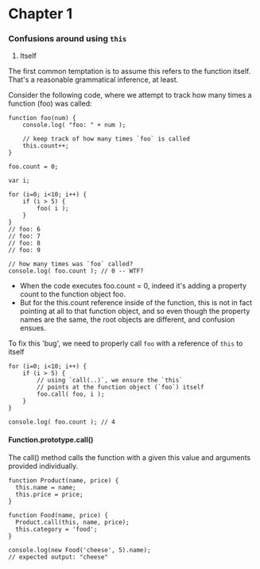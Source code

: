 # Chapter 1

### Confusions around using `this`

1. Itself

The first common temptation is to assume this refers to the function itself. That's a reasonable grammatical inference, at least.

Consider the following code, where we attempt to track how many times a function (foo) was called:

```
function foo(num) {
	console.log( "foo: " + num );

	// keep track of how many times `foo` is called
	this.count++;
}

foo.count = 0;

var i;

for (i=0; i<10; i++) {
	if (i > 5) {
		foo( i );
	}
}
// foo: 6
// foo: 7
// foo: 8
// foo: 9

// how many times was `foo` called?
console.log( foo.count ); // 0 -- WTF?
```

- When the code executes foo.count = 0, indeed it's adding a property count to the function object foo. 
- But for the this.count reference inside of the function, this is not in fact pointing at all to that function object, and so even though the property names are the same, the root objects are different, and confusion ensues.

To fix this 'bug', we need to properly call `foo` with a reference of `this` to itself

```
for (i=0; i<10; i++) {
	if (i > 5) {
		// using `call(..)`, we ensure the `this`
		// points at the function object (`foo`) itself
		foo.call( foo, i );
	}
}

console.log( foo.count ); // 4
```

#### Function.prototype.call()
The call() method calls the function with a given this value and arguments provided individually.

```
function Product(name, price) {
  this.name = name;
  this.price = price;
}

function Food(name, price) {
  Product.call(this, name, price);
  this.category = 'food';
}

console.log(new Food('cheese', 5).name);
// expected output: "cheese"
```
